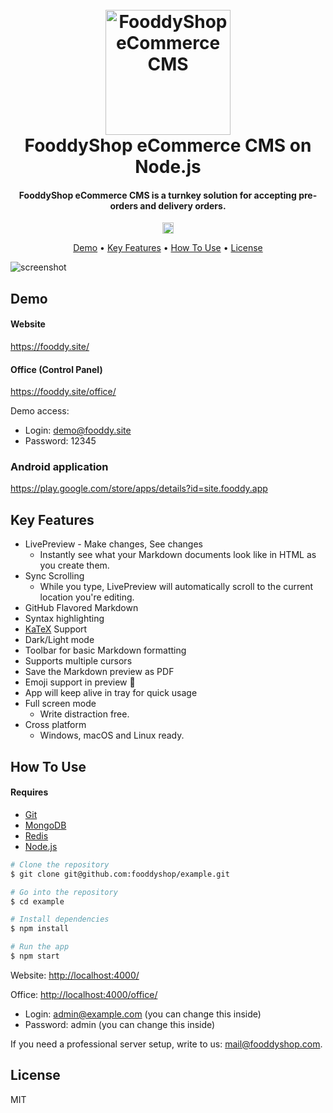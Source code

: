 <h1 align="center">
  <br>
  <a href="https://fooddyshop.com"><img src="https://raw.githubusercontent.com/fooddyshop/backend/main/icon.png" alt="FooddyShop eCommerce CMS" width="200"></a>
  <br>
  FooddyShop eCommerce CMS on Node.js
  <br>
</h1>

<h4 align="center">FooddyShop eCommerce CMS is a turnkey solution for accepting pre-orders and delivery orders.</h4>

<p align="center">
  <a href="https://badge.fury.io/js/%40fooddyshop%2Fbackend"><img src="https://badge.fury.io/js/%40fooddyshop%2Fbackend.svg" alt="npm version" height="18"></a>
</p>

<p align="center">
  <a href="#demo">Demo</a> •
  <a href="#key-features">Key Features</a> •
  <a href="#how-to-use">How To Use</a> •
  <a href="#license">License</a>
</p>

![screenshot](https://raw.githubusercontent.com/fooddyshop/backend/main/site.gif)

## Demo

#### Website

<https://fooddy.site/>

#### Office (Control Panel)

<https://fooddy.site/office/>

Demo access:
* Login: demo@fooddy.site
* Password: 12345

### Android application

<https://play.google.com/store/apps/details?id=site.fooddy.app>

## Key Features

* LivePreview - Make changes, See changes
    - Instantly see what your Markdown documents look like in HTML as you create them.
* Sync Scrolling
    - While you type, LivePreview will automatically scroll to the current location you're editing.
* GitHub Flavored Markdown
* Syntax highlighting
* [KaTeX](https://khan.github.io/KaTeX/) Support
* Dark/Light mode
* Toolbar for basic Markdown formatting
* Supports multiple cursors
* Save the Markdown preview as PDF
* Emoji support in preview :tada:
* App will keep alive in tray for quick usage
* Full screen mode
    - Write distraction free.
* Cross platform
    - Windows, macOS and Linux ready.

## How To Use

#### Requires

* [Git](https://git-scm.com)
* [MongoDB](https://docs.mongodb.com/v5.0/installation/)
* [Redis](https://redis.io/topics/quickstart)
* [Node.js](https://nodejs.org/en/download/)

```bash
# Clone the repository
$ git clone git@github.com:fooddyshop/example.git

# Go into the repository
$ cd example

# Install dependencies
$ npm install

# Run the app
$ npm start
```

Website: <http://localhost:4000/>

Office: <http://localhost:4000/office/>
* Login: admin@example.com (you can change this inside)
* Password: admin (you can change this inside)

If you need a professional server setup, write to us: <mail@fooddyshop.com>.

## License

MIT
